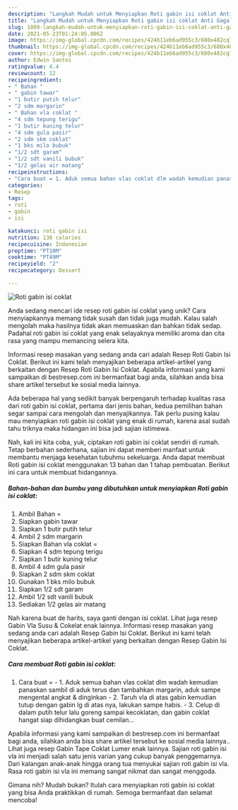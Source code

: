 ```yaml
---
description: "Langkah Mudah untuk Menyiapkan Roti gabin isi coklat Anti Gagal"
title: "Langkah Mudah untuk Menyiapkan Roti gabin isi coklat Anti Gagal"
slug: 1809-langkah-mudah-untuk-menyiapkan-roti-gabin-isi-coklat-anti-gagal
date: 2021-05-23T01:24:05.006Z
image: https://img-global.cpcdn.com/recipes/424b11eb6ad955c3/680x482cq70/roti-gabin-isi-coklat-foto-resep-utama.jpg
thumbnail: https://img-global.cpcdn.com/recipes/424b11eb6ad955c3/680x482cq70/roti-gabin-isi-coklat-foto-resep-utama.jpg
cover: https://img-global.cpcdn.com/recipes/424b11eb6ad955c3/680x482cq70/roti-gabin-isi-coklat-foto-resep-utama.jpg
author: Edwin Santos
ratingvalue: 4.4
reviewcount: 12
recipeingredient:
- " Bahan "
- " gabin tawar"
- "1 butir putih telur"
- "2 sdm margarin"
- " Bahan vla coklat "
- "4 sdm tepung terigu"
- "1 butir kuning telur"
- "4 sdm gula pasir"
- "2 sdm skm coklat"
- "1 bks milo bubuk"
- "1/2 sdt garam"
- "1/2 sdt vanili bubuk"
- "1/2 gelas air matang"
recipeinstructions:
- "Cara buat = 1. Aduk semua bahan vlas coklat dlm wadah kemudian panaskan sambil di aduk terus dan tambahkan margarin, aduk sampe mengental angkat &amp; dinginkan 2. Taruh vla di atas gabin kemudian tutup dengan gabin lg di atas nya, lakukan sampe habis. 3. Celup di dalam putih telur lalu goreng sampai kecoklatan, dan gabin coklat hangat siap dihidangkan buat cemilan..."
categories:
- Resep
tags:
- roti
- gabin
- isi

katakunci: roti gabin isi 
nutrition: 138 calories
recipecuisine: Indonesian
preptime: "PT10M"
cooktime: "PT49M"
recipeyield: "2"
recipecategory: Dessert

---
```



![Roti gabin isi coklat](https://img-global.cpcdn.com/recipes/424b11eb6ad955c3/680x482cq70/roti-gabin-isi-coklat-foto-resep-utama.jpg)

Anda sedang mencari ide resep roti gabin isi coklat yang unik? Cara menyiapkannya memang tidak susah dan tidak juga mudah. Kalau salah mengolah maka hasilnya tidak akan memuaskan dan bahkan tidak sedap. Padahal roti gabin isi coklat yang enak selayaknya memiliki aroma dan cita rasa yang mampu memancing selera kita.

Informasi resep masakan yang sedang anda cari adalah Resep Roti Gabin Isi Coklat. Berikut ini kami telah menyajikan beberapa artikel-artikel yang berkaitan dengan Resep Roti Gabin Isi Coklat. Apabila informasi yang kami sampaikan di bestresep.com ini bermanfaat bagi anda, silahkan anda bisa share artikel tersebut ke sosial media lainnya.

Ada beberapa hal yang sedikit banyak berpengaruh terhadap kualitas rasa dari roti gabin isi coklat, pertama dari jenis bahan, kedua pemilihan bahan segar sampai cara mengolah dan menyajikannya. Tak perlu pusing kalau mau menyiapkan roti gabin isi coklat yang enak di rumah, karena asal sudah tahu triknya maka hidangan ini bisa jadi sajian istimewa.


Nah, kali ini kita coba, yuk, ciptakan roti gabin isi coklat sendiri di rumah. Tetap berbahan sederhana, sajian ini dapat memberi manfaat untuk membantu menjaga kesehatan tubuhmu sekeluarga. Anda dapat membuat Roti gabin isi coklat menggunakan 13 bahan dan 1 tahap pembuatan. Berikut ini cara untuk membuat hidangannya.

<!--inarticleads1-->

##### Bahan-bahan dan bumbu yang dibutuhkan untuk menyiapkan Roti gabin isi coklat:

1. Ambil  Bahan =
1. Siapkan  gabin tawar
1. Siapkan 1 butir putih telur
1. Ambil 2 sdm margarin
1. Siapkan  Bahan vla coklat =
1. Siapkan 4 sdm tepung terigu
1. Siapkan 1 butir kuning telur
1. Ambil 4 sdm gula pasir
1. Siapkan 2 sdm skm coklat
1. Gunakan 1 bks milo bubuk
1. Siapkan 1/2 sdt garam
1. Ambil 1/2 sdt vanili bubuk
1. Sediakan 1/2 gelas air matang


Nah karena buat de harits, saya ganti dengan isi coklat. Lihat juga resep Gabin Vla Susu &amp; Cokelat enak lainnya. Informasi resep masakan yang sedang anda cari adalah Resep Gabin Isi Coklat. Berikut ini kami telah menyajikan beberapa artikel-artikel yang berkaitan dengan Resep Gabin Isi Coklat. 

<!--inarticleads2-->

##### Cara membuat Roti gabin isi coklat:

1. Cara buat = - 1. Aduk semua bahan vlas coklat dlm wadah kemudian panaskan sambil di aduk terus dan tambahkan margarin, aduk sampe mengental angkat &amp; dinginkan - 2. Taruh vla di atas gabin kemudian tutup dengan gabin lg di atas nya, lakukan sampe habis. - 3. Celup di dalam putih telur lalu goreng sampai kecoklatan, dan gabin coklat hangat siap dihidangkan buat cemilan...


Apabila informasi yang kami sampaikan di bestresep.com ini bermanfaat bagi anda, silahkan anda bisa share artikel tersebut ke sosial media lainnya.. Lihat juga resep Gabin Tape Coklat Lumer enak lainnya. Sajian roti gabin isi vla ini menjadi salah satu jenis varian yang cukup banyak penggemarnya. Dari kalangan anak-anak hingga orang tua menyukai sajian roti gabin isi vla. Rasa roti gabin isi vla ini memang sangat nikmat dan sangat menggoda. 

Gimana nih? Mudah bukan? Itulah cara menyiapkan roti gabin isi coklat yang bisa Anda praktikkan di rumah. Semoga bermanfaat dan selamat mencoba!
